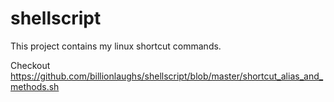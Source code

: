 # shellscript
This project contains my linux shortcut commands.

Checkout https://github.com/billionlaughs/shellscript/blob/master/shortcut_alias_and_methods.sh
